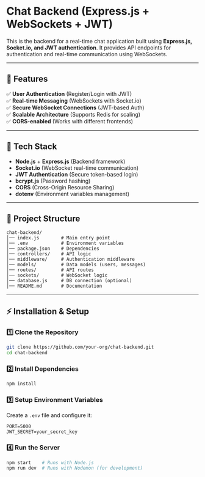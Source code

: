 # Chat Backend (Express.js + WebSockets + JWT)

This is the backend for a real-time chat application built using **Express.js, Socket.io, and JWT authentication**. It provides API endpoints for authentication and real-time communication using WebSockets.

---

## 🚀 Features

✅ **User Authentication** (Register/Login with JWT)\
✅ **Real-time Messaging** (WebSockets with Socket.io)\
✅ **Secure WebSocket Connections** (JWT-based Auth)\
✅ **Scalable Architecture** (Supports Redis for scaling)\
✅ **CORS-enabled** (Works with different frontends)

---

## 📌 Tech Stack

- **Node.js** + **Express.js** (Backend framework)
- **Socket.io** (WebSocket real-time communication)
- **JWT Authentication** (Secure token-based login)
- **bcrypt.js** (Password hashing)
- **CORS** (Cross-Origin Resource Sharing)
- **dotenv** (Environment variables management)

---

## 📂 Project Structure

```
chat-backend/
│── index.js        # Main entry point
│── .env            # Environment variables
│── package.json    # Dependencies
│── controllers/    # API logic
│── middleware/     # Authentication middleware
│── models/         # Data models (users, messages)
│── routes/         # API routes
│── sockets/        # WebSocket logic
│── database.js     # DB connection (optional)
│── README.md       # Documentation
```

---

## ⚡ Installation & Setup

### **1️⃣ Clone the Repository**

```sh
git clone https://github.com/your-org/chat-backend.git
cd chat-backend
```

### **2️⃣ Install Dependencies**

```sh
npm install
```

### **3️⃣ Setup Environment Variables**

Create a `.env` file and configure it:

```env
PORT=5000
JWT_SECRET=your_secret_key
```

### **4️⃣ Run the Server**

```sh
npm start    # Runs with Node.js
npm run dev  # Runs with Nodemon (for development)
```

